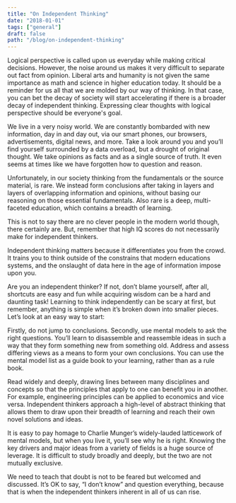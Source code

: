 ```yaml
---
title: "On Independent Thinking"
date: "2018-01-01"
tags: ["general"]
draft: false
path: "/blog/on-independent-thinking"
---
```


Logical perspective is called upon us everyday while making critical decisions. However, the noise around us makes it very difficult to separate out fact from opinion. Liberal arts and humanity is not given the same importance as math and science in higher education today. It should be a reminder for us all that we are molded by our way of thinking. In that case, you can bet the decay of society will start accelerating if there is a broader decay of independent thinking. Expressing clear thoughts with logical perspective should be everyone's goal.

We live in a very noisy world. We are constantly bombarded with new information, day in and day out, via our smart phones, our browsers, advertisements, digital news, and more. Take a look around you and you’ll find yourself surrounded by a data overload, but a drought of original thought. We take opinions as facts and as a single source of truth. It even seems at times like we have forgotten how to question and reason.

Unfortunately, in our society thinking from the fundamentals or the source material, is rare. We instead form conclusions after taking in layers and layers of overlapping information and opinions, without basing our reasoning on those essential fundamentals. Also rare is a deep, multi-faceted education, which contains a breadth of learning.

This is not to say there are no clever people in the modern world though, there certainly are. But, remember that high IQ scores do not necessarily make for independent thinkers.

Independent thinking matters because it differentiates you from the crowd. It trains you to think outside of the constrains that modern educations systems, and the onslaught of data here in the age of information impose upon you.

Are you an independent thinker? If not, don’t blame yourself, after all, shortcuts are easy and fun while acquiring wisdom can be a hard and daunting task! Learning to think independently can be scary at first, but remember, anything is simple when it’s broken down into smaller pieces. Let’s look at an easy way to start:

Firstly, do not jump to conclusions. Secondly, use mental models to ask the right questions. You’ll learn to disassemble and reassemble ideas in such a way that they form something new from something old. Address and assess differing views as a means to form your own conclusions. You can use the mental model list as a guide book to your learning, rather than as a rule book.

Read widely and deeply, drawing lines between many disciplines and concepts so that the principles that apply to one can benefit you in another. For example, engineering principles can be applied to economics and vice versa. Independent thinkers approach a high-level of abstract thinking that allows them to draw upon their breadth of learning and reach their own novel solutions and ideas.

It is easy to pay homage to Charlie Munger’s widely-lauded latticework of mental models, but when you live it, you’ll see why he is right. Knowing the key drivers and major ideas from a variety of fields is a huge source of leverage. It is difficult to study broadly and deeply, but the two are not mutually exclusive.

We need to teach that doubt is not to be feared but welcomed and discussed. It’s OK to say, “I don’t know” and question everything, because that is when the independent thinkers inherent in all of us can rise.